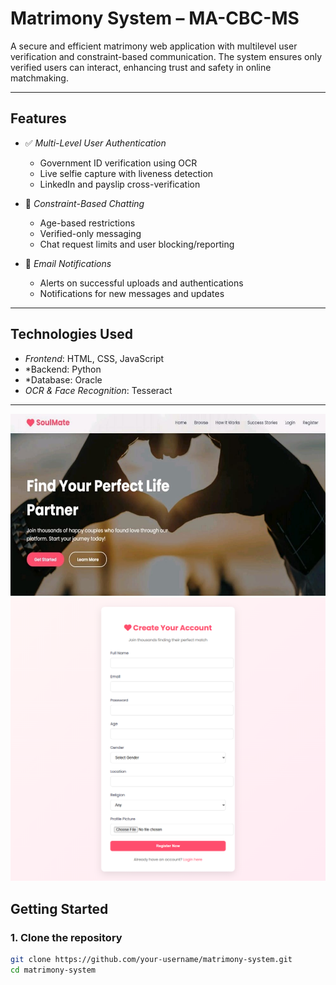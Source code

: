 # Matrimony System – MA-CBC-MS

A secure and efficient matrimony web application with multilevel user verification and constraint-based communication. The system ensures only verified users can interact, enhancing trust and safety in online matchmaking.

---

## Features

- ✅ *Multi-Level User Authentication*
  - Government ID verification using OCR
  - Live selfie capture with liveness detection
  - LinkedIn and payslip cross-verification

- 💬 *Constraint-Based Chatting*
  - Age-based restrictions
  - Verified-only messaging
  - Chat request limits and user blocking/reporting

- 📧 *Email Notifications*
  - Alerts on successful uploads and authentications
  - Notifications for new messages and updates

---

## Technologies Used

- *Frontend*: HTML, CSS, JavaScript
- *Backend: Python
- *Database: Oracle
- *OCR & Face Recognition*: Tesseract

---
![Home Page](screenshots/home.jpg)
![Registeration](screenshots/registeration.png)

## Getting Started

### 1. Clone the repository

```bash
git clone https://github.com/your-username/matrimony-system.git
cd matrimony-system
